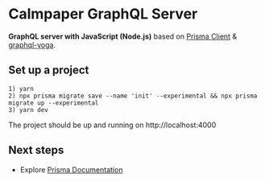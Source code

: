 # Calmpaper GraphQL Server

**GraphQL server with JavaScript (Node.js)** based on [Prisma Client](https://github.com/prisma/prisma2/blob/master/docs/prisma-client-js/api.md) & [graphql-yoga](https://github.com/prisma/graphql-yoga).

## Set up a project


```
1) yarn
2) npx prisma migrate save --name 'init' --experimental && npx prisma migrate up --experimental
3) yarn dev
```

The project should be up and running on http://localhost:4000


## Next steps

- Explore [Prisma Documentation](https://www.prisma.io/docs/)

